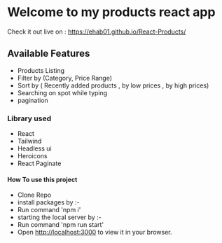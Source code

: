 # Welcome to my products react app 
Check it out live on :
https://ehab01.github.io/React-Products/

## Available Features

- Products Listing
- Filter by (Category, Price Range)
- Sort by ( Recently added products , by low prices , by high prices)
- Searching on spot while typing
- pagination 
### Library used 
- React
- Tailwind
- Headless ui
- Heroicons
- React Paginate 
#### How To use this project 

- Clone Repo
- install packages by :-
- Run command 'npm i'
- starting the local server by :-
- Run command 'npm run start'
- Open [http://localhost:3000](http://localhost:3000) to view it in your browser.
  
